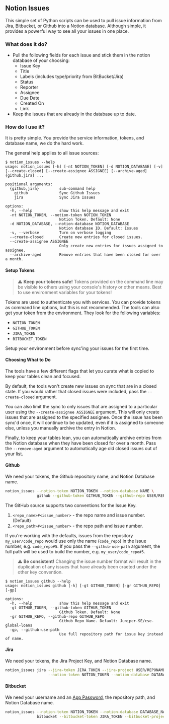 ## Notion Issues

This simple set of Python scripts can be used to pull issue information from
Jira, Bitbucket, or Github into a Notion database. Although simple, it 
provides a powerful way to see all your issues in one place.

### What does it do?

- Pull the following fields for each issue and stick them in the notion 
  database of your choosing:
    - Issue Key
    - Title
    - Labels (includes type/priority from BitBucket/Jira)
    - Status
    - Reporter
    - Assignee
    - Due Date
    - Created On
    - Link
- Keep the issues that are already in the database up to date.

### How do I use it?

It is pretty simple.  You provide the service information, tokens, and database
name, we do the hard work.

The general help applies to all issue sources:
```
$ notion_issues --help
usage: notion_issues [-h] [-nt NOTION_TOKEN] [-d NOTION_DATABASE] [-v] [--create-closed] [--create-assignee ASSIGNEE] [--archive-aged] {github,jira} ...

positional arguments:
  {github,jira}         sub-command help
    github              Sync Github Issues
    jira                Sync Jira Issues

options:
  -h, --help            show this help message and exit
  -nt NOTION_TOKEN, --notion-token NOTION_TOKEN
                        Notion Token. Default: None
  -d NOTION_DATABASE, --notion-database NOTION_DATABASE
                        Notion database ID. Default: Issues
  -v, --verbose         Turn on verbose logging
  --create-closed       Create new entries for closed issues.
  --create-assignee ASSIGNEE
                        Only create new entries for issues assigned to assignee.
  --archive-aged        Remove entries that have been closed for over a month.
```

#### Setup Tokens

> :warning: **Keep your tokens safe!** Tokens provided on the command line may
> be visible to others using your console's history or other means.  Best
> to use environment variables for your tokens!

Tokens are used to authenticate you with services. You can provide tokens as 
command line options, but this is not recommended.  The tools can also get
your token from the environment.  They look for the following variables:

- `NOTION_TOKEN`
- `GITHUB_TOKEN`
- `JIRA_TOKEN`
- `BITBUCKET_TOKEN`

Setup your environment before sync'ing your issues for the first time.

#### Choosing What to Do

The tools have a few different flags that let you curate what is copied to keep
your tables clean and focused.

By default, the tools won't create new issues on sync that are in a closed 
state.  If you would rather that closed issues were included, pass the 
`--create-closed` argument.

You can also limit the sync to only issues that are assigned to a particular 
user using the `--create-assignee ASSIGNEE` argument.  This will only create
issues that are assigned to the specified assignee.  Once the issue has been
sync'd once, it will continue to be updated, even if it is assigned to someone
else, unless you manually archive the entry in Notion.

Finally, to keep your tables lean, you can automatically archive entries from
the Notion database when they have been closed for over a month. Pass the 
`--remove-aged` argument to automatically age old closed issues out of your 
list.

#### Github

We need your tokens, the Github repository name, and Notion Database name.

```bash
notion_issues --notion-token NOTION_TOKEN --notion-database NAME \
              github --github-token GITHUB_TOKEN --github-repo USER/REPONAME
```

The GitHub source supports two conventions for the Issue Key.

1. `<repo_name>#<issue_number>` - the repo name and issue number. (Default)
2. `<repo_path>#<issue_number>` - the repo path and issue number.

If you're working with the defaults, issues from the repository 
`my_user/code_repo` would use only the name (`code_repo`) in the issue
number, e.g. `code_repo#5`.  If you pass the `--github-use-path` argument,
the full path will be used to build the number, e.g. `my_user/code_repo#5`.

> :warning: **Be consistent!** Changing the issue number format will result
> in the duplication of any issues that have already been craeted under the
> other key convention.

```
$ notion_issues github --help
usage: notion_issues github [-h] [-gt GITHUB_TOKEN] [-gr GITHUB_REPO] [-gp]

options:
  -h, --help            show this help message and exit
  -gt GITHUB_TOKEN, --github-token GITHUB_TOKEN
                        Github Token. Default: None
  -gr GITHUB_REPO, --github-repo GITHUB_REPO
                        Github Repo Name. Default: Juniper-SE/cse-global-loans
  -gp, --github-use-path
                        Use full repository path for issue key instead of name.
```

#### Jira

We need your tokens, the Jira Project Key, and Notion Database name.

```bash
notion_issues jira --jira-token JIRA_TOKEN --jira-project USER/REPONAME \
                   --notion-token NOTION_TOKEN --notion-database DATABASE_NAME
```

#### Bitbucket

We need your username and an 
[App Password](https://bitbucket.org/account/settings/app-passwords/), 
the repository path, and Notion Database name.

```bash
notion_issues --notion-token NOTION_TOKEN --notion-database DATABASE_NAME
              bitbucket --bitbucket-token JIRA_TOKEN --bitbucket-project USER/REPONAME \
                   
```

